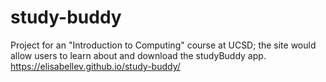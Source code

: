 # study-buddy
Project for an "Introduction to Computing" course at UCSD; the site would allow users to learn about and download the studyBuddy app.
https://elisabellev.github.io/study-buddy/
